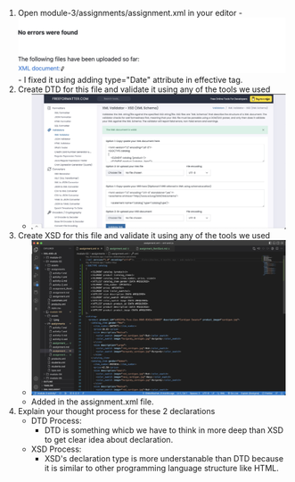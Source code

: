 1. Open module-3/assignments/assignment.xml in your editor
        - ![image info](../assets/2.jpeg)
        - I fixed it using adding type="Date" attribute in effective tag.
2. Create DTD for this file and validate it using any of the tools we used
    - ![image info](../assets/3.jpeg)
3. Create XSD for this file and validate it using any of the tools we used
    - ![image info](../assets/4.jpeg)
    - Added in the assignment.xml file.
4. Explain your thought process for these 2 declarations
    - DTD Process:
        - DTD is something whicb we have to think in more deep than XSD to get clear idea about declaration.
    - XSD Process:
        - XSD's declaration type is more understanable than DTD because it is similar to other programming language structure like HTML.
